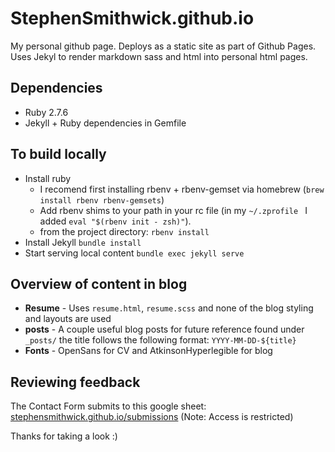 # StephenSmithwick.github.io
My personal github page.  Deploys as a static site as part of Github Pages.  Uses Jekyl to render markdown sass and html
into personal html pages.

## Dependencies
- Ruby 2.7.6
- Jekyll + Ruby dependencies in Gemfile

## To build locally
- Install ruby 
  - I recomend first installing rbenv + rbenv-gemset via homebrew (`brew install rbenv rbenv-gemsets`) 
  - Add rbenv shims to your path in your rc file (in my `~/.zprofile ` I added `eval "$(rbenv init - zsh)"`).
  - from the project directory: `rbenv install`
- Install Jekyll `bundle install`
- Start serving local content `bundle exec jekyll serve`

## Overview of content in blog
- **Resume** - Uses `resume.html`, `resume.scss` and none of the blog styling and layouts are used
- **posts** - A couple useful blog posts for future reference found under `_posts/` the title follows the following format: `YYYY-MM-DD-${title}`
- **Fonts** - OpenSans for CV and AtkinsonHyperlegible for blog

## Reviewing feedback
The Contact Form submits to this google sheet: 
  [stephensmithwick.github.io/submissions](https://docs.google.com/spreadsheets/d/1JKbfmLUuQCjdYEyA0UPPoTFH158ZPrFjYEwnQ_4DIs4) 
(Note: Access is restricted)

Thanks for taking a look :)
